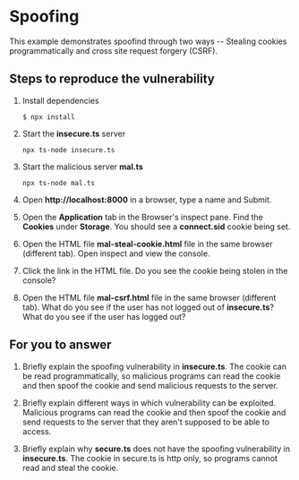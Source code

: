 # Spoofing

This example demonstrates spoofind through two ways -- Stealing cookies programmatically and cross site request forgery (CSRF).

## Steps to reproduce the vulnerability

1. Install dependencies

    `$ npx install`

2. Start the **insecure.ts** server

    `npx ts-node insecure.ts`

3. Start the malicious server **mal.ts**

    `npx ts-node mal.ts`

4. Open __http://localhost:8000__ in a browser, type a name and Submit.

5. Open the __Application__ tab in the Browser's inspect pane. Find the __Cookies__ under __Storage__. You should see a __connect.sid__ cookie being set.

6. Open the HTML file __mal-steal-cookie.html__ file in the same browser (different tab). Open inspect and view the console.

7. Click the link in the HTML file. Do you see the cookie being stolen in the console?

8. Open the HTML file __mal-csrf.html__ file in the same browser (different tab). What do you see if the user has not logged out of **insecure.ts**? What do you see if the user has logged out? 


## For you to answer

1. Briefly explain the spoofing vulnerability in **insecure.ts**.
The cookie can be read programmatically, so malicious programs can read the cookie and then spoof the cookie and send malicious requests to the server.

2. Briefly explain different ways in which vulnerability can be exploited.
Malicious programs can read the cookie and then spoof the cookie and send requests to the server that they aren't supposed to be able to access.

3. Briefly explain why **secure.ts** does not have the spoofing vulnerability in **insecure.ts**.
The cookie in secure.ts is http only, so programs cannot read and steal the cookie.